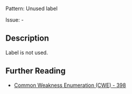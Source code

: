 Pattern: Unused label

Issue: -

## Description

Label is not used.

## Further Reading

* [Common Weakness Enumeration (CWE) - 398](https://cwe.mitre.org/data/definitions/398.html)